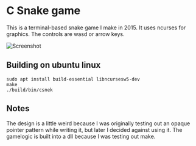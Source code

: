 # C Snake game

This is a terminal-based snake game I make in 2015.
It uses ncurses for graphics. 
The controls are wasd or arrow keys.

![Screenshot](/../master/screenshot.png?raw=true "Screenshot")

## Building on ubuntu linux
```
sudo apt install build-essential libncursesw5-dev
make
./build/bin/csnek
```

## Notes
The design is a little weird because I was originally testing out
an opaque pointer pattern while writing it, but later I decided against using it.
The gamelogic is built into a dll because I was testing out make.
